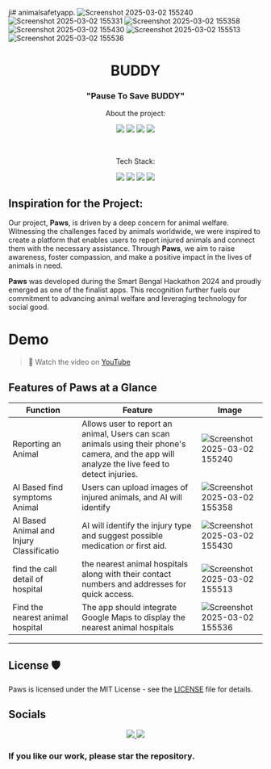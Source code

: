ji# animalsafetyapp.
![Screenshot 2025-03-02 155240](https://github.com/user-attachments/assets/ea98cfa5-18a1-4dde-9a8f-4594350b7c37)
![Screenshot 2025-03-02 155331](https://github.com/user-attachments/assets/3392b487-a693-4692-a09a-37535c9c33b9)
![Screenshot 2025-03-02 155358](https://github.com/user-attachments/assets/bfcd5944-4d64-407f-ae90-935a25e432d4)
![Screenshot 2025-03-02 155430](https://github.com/user-attachments/assets/22600472-b691-453b-b255-3327dd096219)
![Screenshot 2025-03-02 155513](https://github.com/user-attachments/assets/ae717d05-ba29-457c-8687-05201ec7dac6)
![Screenshot 2025-03-02 155536](https://github.com/user-attachments/assets/53b4d7bf-ef4c-4e84-85a1-d5635455d141)

 
<h1 align="center">BUDDY</h1>
<h3 align="center">"Pause To Save BUDDY"</h3>

<p align="center">About the project:</p>
<p align="center">
    <img src="https://img.shields.io/github/issues/Innovateninjas/Paws-frontend"> 
    <img src="https://img.shields.io/github/issues-pr/Innovateninjas/Paws-frontend">
    <img src="https://img.shields.io/github/forks/Innovateninjas/Paws-frontend">
    <img src="https://img.shields.io/github/stars/Innovateninjas/Paws-frontend">
    <!-- <img src="https://img.shields.io/github/license/akshitagupta15june/PetMe"> -->
</p>
<br>
<p align="center">Tech Stack:</p>
<p align="center">
    <img src="https://img.shields.io/badge/-ReactJs-61DAFB?logo=react&logoColor=white&style=for-the-badge"> 
    <img src="https://img.shields.io/badge/tailwindcss-0F172A?&logo=tailwindcss">
    <img src="https://img.shields.io/badge/javascript-%23323330.svg?style=for-the-badge&logo=javascript&logoColor=%23F7DF1E">
    <img src="https://img.shields.io/badge/firebase-ffca28?style=for-the-badge&logo=firebase&logoColor=black">
</p>






## Inspiration for the Project:

Our project, **Paws**, is driven by a deep concern for animal welfare. Witnessing the challenges faced by animals worldwide, we were inspired to create a platform that enables users to report injured animals and connect them with the necessary assistance. Through **Paws**, we aim to raise awareness, foster compassion, and make a positive impact in the lives of animals in need.

**Paws** was developed during the Smart Bengal Hackathon 2024 and proudly emerged as one of the finalist apps. This recognition further fuels our commitment to advancing animal welfare and leveraging technology for social good.


# Demo
> 📸 Watch the video on [YouTube](https://youtu.be/vrhiuxCzyQY)

## Features of Paws at a Glance



| Function | Feature | Image |
| --- | ----------- | -------|
| Reporting an Animal | Allows user to report an animal, Users can scan animals using their phone's camera, and the app will analyze the live feed to detect injuries. |![Screenshot 2025-03-02 155240](https://github.com/user-attachments/assets/22fd1818-ba46-4ce9-9f06-cc4aa119a5d4)|
| AI Based find symptoms Animal | Users can upload images of injured animals, and AI will identify  |![Screenshot 2025-03-02 155358](https://github.com/user-attachments/assets/b2f43cc0-44ee-46ce-8106-0df96f933f22)|
| AI Based Animal and Injury Classificatio   | AI will identify the injury type and suggest possible medication or first aid.|![Screenshot 2025-03-02 155430](https://github.com/user-attachments/assets/c9af6c84-2fc6-4b32-ad3e-6c085b77e25d)|
| find the call detail of hospital | the nearest animal hospitals along with their contact numbers and addresses for quick access.|![Screenshot 2025-03-02 155513](https://github.com/user-attachments/assets/be7791aa-66f6-4a36-9c61-cca0edb2facc)|
| Find the nearest animal hospital | The app should integrate Google Maps to display the nearest animal hospitals |![Screenshot 2025-03-02 155536](https://github.com/user-attachments/assets/11387e70-9334-42a0-b764-a347b4a073f2)|



----
## License 🛡️ 

Paws is licensed under the MIT License - see the [LICENSE](LICENSE) file for details.


## Socials 
<p align="center">
  <a href="https://www.linkedin.com/in/aayush-soam-3372502a5?utm_source=share&utm_campaign=share_via&utm_content=profile&utm_medium=android_app">
    <img src="https://img.shields.io/badge/Linkdin-E4405F?style=for-the-badge&logo=linkdin &logoColor=Blue">
  </a>
  <a href="https://github.com/innovateninjas">
    <img src="https://img.shields.io/badge/GitHub-100000?style=for-the-badge&logo=github&logoColor=white">
  </a>
</p>

### If you like our work, please star the repository.




